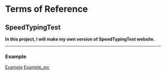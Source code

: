 # Terms of Reference

## SpeedTypingTest

**In this project, I will make my own version of SpeedTypingTest website.**
____

### Example

[Example](https://www.typingtest.com/)
[Example_pic](https://github.com/SenchukKirill/SpeedTypingTest/tree/main/pic/Screenshot_1.png)
